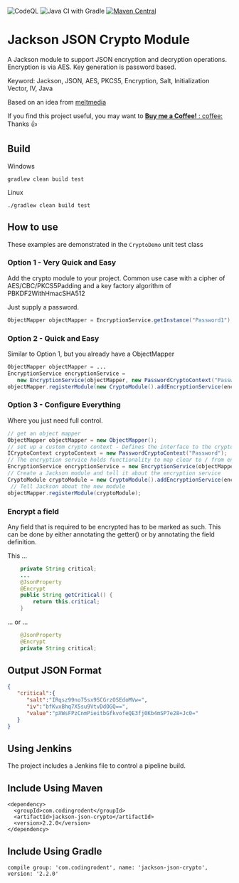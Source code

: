 ![CodeQL](https://github.com/codesqueak/jackson-json-crypto/workflows/CodeQL/badge.svg) 
![Java CI with Gradle](https://github.com/codesqueak/jackson-json-crypto/workflows/Java%20CI%20with%20Gradle/badge.svg)
[![Maven Central](https://img.shields.io/maven-central/v/com.codingrodent/jackson-json-crypto.svg?label=Maven%20Central)](https://search.maven.org/search?q=g:%22com.codingrodent%22%20AND%20a:%22jackson-json-crypto%22)

# Jackson JSON Crypto Module

A Jackson module to support JSON encryption and decryption operations. Encryption is via AES. Key generation is password
based.

Keyword: Jackson, JSON, AES, PKCS5, Encryption, Salt, Initialization Vector, IV, Java

Based on an idea from [meltmedia](https://github.com/meltmedia/jackson-crypto)

If you find this project useful, you may want to [__Buy me a Coffee!__ :
coffee:](https://www.buymeacoffee.com/codesqueak) Thanks :thumbsup:

## Build

Windows

```
gradlew clean build test
```

Linux

```
./gradlew clean build test
```
## How to use

These examples are demonstrated in the ```CryptoDemo``` unit test class

### Option 1 - Very Quick and Easy

Add the crypto module to your project. Common use case with a cipher of AES/CBC/PKCS5Padding and a key factory algorithm of PBKDF2WithHmacSHA512

Just supply a password.

```java
ObjectMapper objectMapper = EncryptionService.getInstance("Password1");
```


### Option 2 - Quick and Easy

Similar to Option 1, but you already have a ObjectMapper 

```java
ObjectMapper objectMapper = ...
EncryptionService encryptionService = 
   new EncryptionService(objectMapper, new PasswordCryptoContext("Password1");
objectMapper.registerModule(new CryptoModule().addEncryptionService(encryptionService));
```


### Option 3 - Configure Everything

Where you just need full control. 

```java
// get an object mapper
ObjectMapper objectMapper = new ObjectMapper();
// set up a custom crypto context - Defines the interface to the crypto algorithms used
ICryptoContext cryptoContext = new PasswordCryptoContext("Password");
// The encryption service holds functionality to map clear to / from encrypted JSON
EncryptionService encryptionService = new EncryptionService(objectMapper, cryptoContext);
// Create a Jackson module and tell it about the encryption service
CryptoModule cryptoModule = new CryptoModule().addEncryptionService(encryptionService);
 // Tell Jackson about the new module
objectMapper.registerModule(cryptoModule);
```


### Encrypt a field

Any field that is required to be encrypted has to be marked as such.  This can be done by either annotating the getter() or 
by annotating the field definition.

This ...

```java
    private String critical;
    ...
    @JsonProperty
    @Encrypt
    public String getCritical() {
        return this.critical;
    }
```

... or ...

```java
    @JsonProperty
    @Encrypt
    private String critical;
```

## Output JSON Format
```json
{  
   "critical":{  
      "salt":"IRqsz99no75sx9SCGrzOSEdoMVw=",
      "iv":"bfKvxBhq7X5su9VtvDdOGQ==",
      "value":"pXWsFPzCnmPieitbGfkvofeQE3fj0Kb4mSP7e28+Jc0="
   }
}
```

## Using Jenkins

The project includes a Jenkins file to control a pipeline build.

## Include Using Maven
```
<dependency>
  <groupId>com.codingrodent</groupId>
  <artifactId>jackson-json-crypto</artifactId>
  <version>2.2.0</version>
</dependency>
```

## Include Using Gradle

```
compile group: 'com.codingrodent', name: 'jackson-json-crypto', version: '2.2.0'
```

